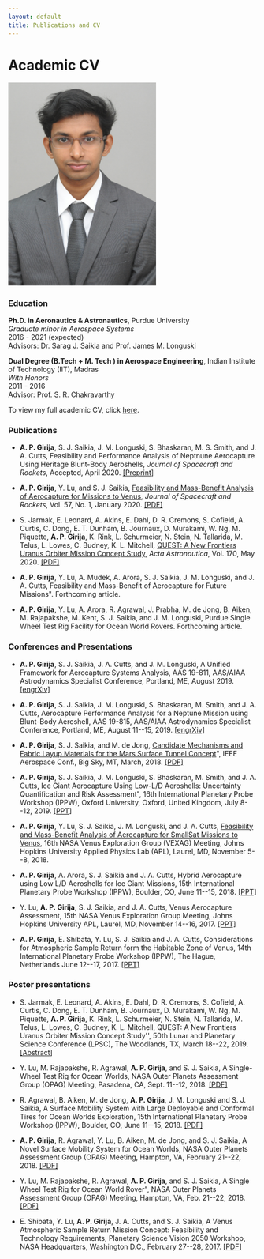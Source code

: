 ```yaml
---
layout: default
title: Publications and CV
---
```



# Academic CV

<img src="/photos/profile.png" alt="Photo of me taken at college graduation" width="300"/>  

### Education

**Ph.D. in Aeronautics & Astronautics**, Purdue University  
*Graduate minor in Aerospace Systems*  
2016 - 2021 (expected)  
Advisors: Dr. Sarag J. Saikia and Prof. James M. Longuski

**Dual Degree (B.Tech + M. Tech ) in Aerospace Engineering**, Indian Institute of Technology (IIT), Madras  
*With Honors*  
2011 - 2016  
Advisor: Prof. S. R. Chakravarthy

To view my full academic CV, click [here](./athul_cv.pdf).

### Publications

* **A. P. Girija**, S. J. Saikia, J. M. Longuski, S. Bhaskaran, M. S. Smith, and J. A. Cutts, Feasibility and Performance Analysis of Neptnune Aerocapture Using Heritage Blunt-Body Aeroshells, <em>Journal of Spacecraft and Rockets</em>, Accepted, April 2020. [[Preprint]](./papers/neptune-paper.pdf)  

* **A. P. Girija**, Y. Lu, and S. J. Saikia, [Feasibility and Mass-Benefit Analysis of Aerocapture for Missions to Venus](https://arc.aiaa.org/doi/abs/10.2514/1.A34529), <em>Journal of Spacecraft and Rockets</em>, Vol. 57, No. 1, January 2020. [[PDF]](./papers/1.a34529.pdf)

* S. Jarmak, E. Leonard, A. Akins, E. Dahl, D. R. Cremons, S. Cofield, A. Curtis, C. Dong, E. T. Dunham, B. Journaux, D. Murakami, W. Ng, M. Piquette, **A. P. Girija**, K. Rink, L. Schurmeier, N. Stein, N. Tallarida, M. Telus, L. Lowes, C. Budney, K. L. Mitchell, [QUEST: A New Frontiers Uranus Orbiter Mission Concept Study](https://doi.org/10.1016/j.actaastro.2020.01.030), <em>Acta Astronautica</em>, Vol. 170, May 2020. [[PDF]](./papers/1-s2.0-S0094576520300412-main.pdf)

* **A. P. Girija**, Y. Lu, A. Mudek, A. Arora, S. J. Saikia, J. M. Longuski, and J. A. Cutts, Feasibility and Mass-Benefit of Aerocapture for Future Missions". Forthcoming article.

* **A. P. Girija**, Y. Lu, A. Arora, R. Agrawal, J. Prabha, M. de Jong, B. Aiken, M. Rajapakshe, M. Kent, S. J. Saikia, and J. M. Longuski, Purdue Single Wheel Test Rig Facility for Ocean World Rovers. Forthcoming article.



### Conferences and Presentations

* **A. P. Girija**, S. J. Saikia, J. A. Cutts, and J. M. Longuski,  A Unified Framework for Aerocapture Systems Analysis, AAS 19-811,  AAS/AIAA Astrodynamics Specialist Conference, Portland, ME, August 2019. [[engrXiv]](https://engrxiv.org/xtacw/)

* **A. P. Girija**, S. J. Saikia, J. M. Longuski, S. Bhaskaran, M. Smith, and J. A. Cutts, Aerocapture Performance Analysis for a Neptune Mission using Blunt-Body Aeroshell, AAS 19-815, AAS/AIAA Astrodynamics Specialist Conference, Portland, ME, August 11--15, 2019. [[engrXiv]](https://engrxiv.org/bf3du/)

* **A. P. Girija**, S. J. Saikia, and M. de Jong,  [Candidate Mechanisms and Fabric Layup Materials for the Mars Surface Tunnel Concept](https://doi.org/10.1109/AERO.2018.8396720)", IEEE Aerospace Conf., Big Sky, MT, March, 2018. [[PDF]](./papers/mst-paper.pdf)

* **A. P. Girija**, S. J. Saikia, J. M. Longuski, S. Bhaskaran, M. Smith, and J. A. Cutts, Ice Giant Aerocapture Using Low-L/D Aeroshells: Uncertainty Quantification and Risk Assessment", 16th International Planetary Probe Workshop (IPPW), Oxford University, Oxford, United Kingdom, July 8--12, 2019. [[PPT]](https://drive.google.com/file/d/1-_zlPYIpt0wcQbQuWw96UChZIKmdBJVH/view?usp=sharing)

* **A. P. Girija**, Y. Lu, S. J. Saikia, J. M. Longuski, and J. A. Cutts, [Feasibility and Mass-Benefit Analysis of Aerocapture for SmallSat Missions to Venus](https://www.lpi.usra.edu/vexag/meetings/archive/vexag-16/presentations/Girjia.pdf), 16th NASA Venus Exploration Group (VEXAG) Meeting, Johns Hopkins University Applied Physics Lab (APL), Laurel, MD, November 5--8, 2018.

* **A. P. Girija**, A. Arora, S. J. Saikia and J. A. Cutts, Hybrid Aerocapture using Low L/D Aeroshells for Ice Giant Missions, 15th International Planetary Probe Workshop (IPPW), Boulder, CO, June 11--15, 2018. [[PPT]](https://drive.google.com/file/d/1iv6MlKG2G56IwvWv1d7mSSYGh8AC-RzT/view?usp=sharing)

* Y. Lu, **A. P. Girija**, S. J. Saikia, and J. A. Cutts, Venus Aerocapture Assessment, 15th NASA Venus Exploration Group Meeting, Johns Hopkins University APL, Laurel, MD, November 14--16, 2017. [[PPT]](https://www.lpi.usra.edu/vexag/meetings/archive/vexag_15/presentations/25-Lu-Venus\%20Aerocapture.pdf)

* **A. P. Girija**, E. Shibata, Y. Lu, S. J. Saikia and J. A. Cutts, Considerations for Atmospheric Sample Return form the Habitable Zone of Venus, 14th International Planetary Probe Workshop (IPPW), The Hague, Netherlands June 12--17, 2017. [[PPT]](https://drive.google.com/file/d/19liJ-lI1yWKWViwiLxSgjUOYtogMvVPW/view?usp=sharing)


### Poster presentations

* S. Jarmak, E. Leonard, A. Akins, E. Dahl, D. R. Cremons, S. Cofield, A. Curtis, C. Dong, E. T. Dunham, B. Journaux, D. Murakami, W. Ng, M. Piquette, **A. P. Girija**, K. Rink, L. Schurmeier, N. Stein, N. Tallarida, M. Telus, L. Lowes, C. Budney, K. L. Mitchell, QUEST: A New Frontiers Uranus Orbiter Mission Concept Study'', 50th Lunar and Planetary Science Conference (LPSC), The Woodlands, TX, March 18--22, 2019. [[Abstract]](https://www.hou.usra.edu/meetings/lpsc2019/pdf/1621.pdf)

* Y. Lu, M. Rajapakshe, R. Agrawal, **A. P. Girija**, and S. J. Saikia, A Single-Wheel Test Rig for Ocean Worlds, NASA Outer Planets Assessment Group (OPAG) Meeting, Pasadena, CA, Sept. 11--12, 2018. [[PDF]](https://www.lpi.usra.edu/opag/meetings/sep2018/posters/YeLu.pdf)

* R. Agrawal,  B. Aiken, M. de Jong, **A. P. Girija**, J. M. Longuski and S. J. Saikia, A Surface Mobility System with Large Deployable and Conformal Tires for Ocean Worlds Exploration, 15th International Planetary Probe Workshop (IPPW), Boulder, CO, June 11--15, 2018. [[PDF]](https://drive.google.com/file/d/1vNhKIwIFnIBcC49God4VeLectMSsMvvh/view?usp=sharing)

* **A. P. Girija**, R. Agrawal, Y. Lu, B. Aiken, M. de Jong, and S. J. Saikia, A Novel Surface Mobility System for Ocean Worlds, NASA Outer Planets Assessment Group (OPAG) Meeting, Hampton, VA, February 21--22, 2018. [[PDF]](https://www.lpi.usra.edu/opag/meetings/feb2018/posters/Pradeepkumar-2.pdf)

* Y. Lu, M. Rajapakshe,  R. Agrawal,  **A. P. Girija**, and S. J. Saikia, A Single Wheel Test Rig for Ocean World Rover", NASA Outer Planets Assessment Group (OPAG) Meeting, Hampton, VA, Feb. 21--22, 2018. [[PDF]](https://www.lpi.usra.edu/opag/meetings/feb2018/posters/YeLu.pdf)

* E. Shibata, Y. Lu, **A. P. Girija**, J. A. Cutts, and S. J. Saikia, A  Venus  Atmospheric Sample  Return  Mission  Concept: Feasibility and Technology Requirements, Planetary Science Vision 2050 Workshop, NASA Headquarters, Washington D.C., February 27--28, 2017. [[PDF]](https://www.hou.usra.edu/meetings/V2050/eposter/8164.pdf)













